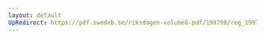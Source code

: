 ```yaml
---
layout: default
UpRedirect: https://pdf.swedeb.se/riksdagen-volumeG-pdf/199798/reg_199798/reg_199798_0394.pdf
---
```

